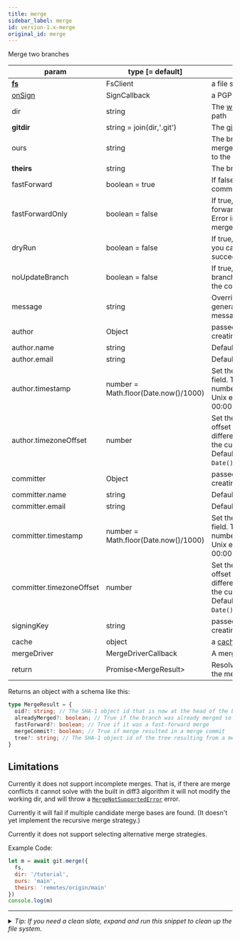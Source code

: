 ```yaml
---
title: merge
sidebar_label: merge
id: version-1.x-merge
original_id: merge
---
```


Merge two branches

| param                    | type [= default]                     | description                                                                                                                                                   |
| ------------------------ | ------------------------------------ | ------------------------------------------------------------------------------------------------------------------------------------------------------------- |
| [**fs**](./fs)           | FsClient                             | a file system client                                                                                                                                          |
| [onSign](./onSign)       | SignCallback                         | a PGP signing implementation                                                                                                                                  |
| dir                      | string                               | The [working tree](dir-vs-gitdir.md) directory path                                                                                                           |
| **gitdir**               | string = join(dir,'.git')            | The [git directory](dir-vs-gitdir.md) path                                                                                                                    |
| ours                     | string                               | The branch receiving the merge. If undefined, defaults to the current branch.                                                                                 |
| **theirs**               | string                               | The branch to be merged                                                                                                                                       |
| fastForward              | boolean = true                       | If false, create a merge commit in all cases.                                                                                                                 |
| fastForwardOnly          | boolean = false                      | If true, then non-fast-forward merges will throw an Error instead of performing a merge.                                                                      |
| dryRun                   | boolean = false                      | If true, simulates a merge so you can test whether it would succeed.                                                                                          |
| noUpdateBranch           | boolean = false                      | If true, does not update the branch pointer after creating the commit.                                                                                        |
| message                  | string                               | Overrides the default auto-generated merge commit message                                                                                                     |
| author                   | Object                               | passed to [commit](commit.md) when creating a merge commit                                                                                                    |
| author.name              | string                               | Default is `user.name` config.                                                                                                                                |
| author.email             | string                               | Default is `user.email` config.                                                                                                                               |
| author.timestamp         | number = Math.floor(Date.now()/1000) | Set the author timestamp field. This is the integer number of seconds since the Unix epoch (1970-01-01 00:00:00).                                             |
| author.timezoneOffset    | number                               | Set the author timezone offset field. This is the difference, in minutes, from the current timezone to UTC. Default is `(new Date()).getTimezoneOffset()`.    |
| committer                | Object                               | passed to [commit](commit.md) when creating a merge commit                                                                                                    |
| committer.name           | string                               | Default is `user.name` config.                                                                                                                                |
| committer.email          | string                               | Default is `user.email` config.                                                                                                                               |
| committer.timestamp      | number = Math.floor(Date.now()/1000) | Set the committer timestamp field. This is the integer number of seconds since the Unix epoch (1970-01-01 00:00:00).                                          |
| committer.timezoneOffset | number                               | Set the committer timezone offset field. This is the difference, in minutes, from the current timezone to UTC. Default is `(new Date()).getTimezoneOffset()`. |
| signingKey               | string                               | passed to [commit](commit.md) when creating a merge commit                                                                                                    |
| cache                    | object                               | a [cache](cache.md) object                                                                                                                                    |
| mergeDriver              | MergeDriverCallback                  | A merge conflict callback                                                                                                                                     |
| return                   | Promise\<MergeResult\>               | Resolves to a description of the merge operation                                                                                                              |

Returns an object with a schema like this:

```ts
type MergeResult = {
  oid?: string; // The SHA-1 object id that is now at the head of the branch. Absent only if `dryRun` was specified and `mergeCommit` is true.
  alreadyMerged?: boolean; // True if the branch was already merged so no changes were made
  fastForward?: boolean; // True if it was a fast-forward merge
  mergeCommit?: boolean; // True if merge resulted in a merge commit
  tree?: string; // The SHA-1 object id of the tree resulting from a merge commit
}
```

## Limitations

Currently it does not support incomplete merges. That is, if there are merge conflicts it cannot solve
with the built in diff3 algorithm it will not modify the working dir, and will throw a [`MergeNotSupportedError`](./errors.md#mergenotsupportedError) error.

Currently it will fail if multiple candidate merge bases are found. (It doesn't yet implement the recursive merge strategy.)

Currently it does not support selecting alternative merge strategies.

Example Code:

```js live
let m = await git.merge({
  fs,
  dir: '/tutorial',
  ours: 'main',
  theirs: 'remotes/origin/main'
})
console.log(m)
```


---

<details>
<summary><i>Tip: If you need a clean slate, expand and run this snippet to clean up the file system.</i></summary>

```js live
window.fs = new LightningFS('fs', { wipe: true })
window.pfs = window.fs.promises
console.log('done')
```
</details>

<script>
(function rewriteEditLink() {
  const el = document.querySelector('a.edit-page-link.button');
  if (el) {
    el.href = 'https://github.com/isomorphic-git/isomorphic-git/edit/main/src/api/merge.js';
  }
})();
</script>